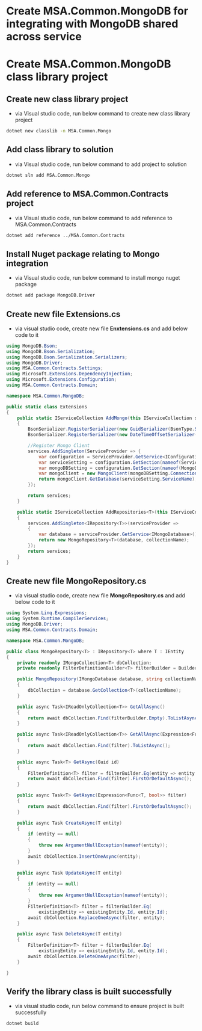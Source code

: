 # Create MSA.Common.MongoDB for integrating with MongoDB shared across service

# Create MSA.Common.MongoDB class library project
## Create new class library project
- via Visual studio code, run below command to create new class library project
``` bash
dotnet new classlib -n MSA.Common.Mongo
```

## Add class library to solution
- via Visual studio code, run below command to add project to solution
``` bash
dotnet sln add MSA.Common.Mongo
```

## Add reference to MSA.Common.Contracts project
- via Visual studio code, run below command to add reference to MSA.Common.Contracts
``` bash
dotnet add reference ../MSA.Common.Contracts
```

## Install Nuget package relating to Mongo integration
- via Visual studio code, run below command to install mongo nuget package
``` bash
dotnet add package MongoDB.Driver
```

## Create new file **Extensions.cs**
- via visual studio code, create new file **Enxtensions.cs** and add below code to it

``` C#
using MongoDB.Bson;
using MongoDB.Bson.Serialization;
using MongoDB.Bson.Serialization.Serializers;
using MongoDB.Driver;
using MSA.Common.Contracts.Settings;
using Microsoft.Extensions.DependencyInjection;
using Microsoft.Extensions.Configuration;
using MSA.Common.Contracts.Domain;

namespace MSA.Common.MongoDB;

public static class Extensions 
{
    public static IServiceCollection AddMongo(this IServiceCollection services)
    {
        BsonSerializer.RegisterSerializer(new GuidSerializer(BsonType.String));
        BsonSerializer.RegisterSerializer(new DateTimeOffsetSerializer(BsonType.String));

        //Register Mongo Client
        services.AddSingleton(ServiceProvider => {
            var configuration = ServiceProvider.GetService<IConfiguration>();
            var serviceSetting = configuration.GetSection(nameof(ServiceSetting)).Get<ServiceSetting>();
            var mongoDBSetting = configuration.GetSection(nameof(MongoDBSetting)).Get<MongoDBSetting>();
            var mongoClient = new MongoClient(mongoDBSetting.ConnectionString);
            return mongoClient.GetDatabase(serviceSetting.ServiceName);
        });

        return services;
    }

    public static IServiceCollection AddRepositories<T>(this IServiceCollection services, string collectionName) where T : IEntity
    {
        services.AddSingleton<IRepository<T>>(serviceProvider => 
        {
            var database = serviceProvider.GetService<IMongoDatabase>();
            return new MongoRepository<T>(database, collectionName);
        });
        return services;
    }
}
```

## Create new file **MongoRepository.cs**
- via visual studio code, create new file **MongoRepository.cs** and add below code to it

``` C#
using System.Linq.Expressions;
using System.Runtime.CompilerServices;
using MongoDB.Driver;
using MSA.Common.Contracts.Domain;

namespace MSA.Common.MongoDB;

public class MongoRepository<T> : IRepository<T> where T : IEntity
{
    private readonly IMongoCollection<T> dbCollection;
    private readonly FilterDefinitionBuilder<T> filterBuilder = Builders<T>.Filter;

    public MongoRepository(IMongoDatabase database, string collectionName)
    {
        dbCollection = database.GetCollection<T>(collectionName);
    }

    public async Task<IReadOnlyCollection<T>> GetAllAsync()
    {
        return await dbCollection.Find(filterBuilder.Empty).ToListAsync();
    }

    public async Task<IReadOnlyCollection<T>> GetAllAsync(Expression<Func<T, bool>> filter)
    {
        return await dbCollection.Find(filter).ToListAsync();
    }

    public async Task<T> GetAsync(Guid id)
    {
        FilterDefinition<T> filter = filterBuilder.Eq(entity => entity.Id, id);
        return await dbCollection.Find(filter).FirstOrDefaultAsync();
    }

    public async Task<T> GetAsync(Expression<Func<T, bool>> filter)
    {
        return await dbCollection.Find(filter).FirstOrDefaultAsync();
    }

    public async Task CreateAsync(T entity)
    {
        if (entity == null)
        {
            throw new ArgumentNullException(nameof(entity));
        }
        await dbCollection.InsertOneAsync(entity);
    }

    public async Task UpdateAsync(T entity)
    {
        if (entity == null)
        {
            throw new ArgumentNullException(nameof(entity));
        }
        FilterDefinition<T> filter = filterBuilder.Eq(
            existingEntity => existingEntity.Id, entity.Id);
        await dbCollection.ReplaceOneAsync(filter, entity);
    }

    public async Task DeleteAsync(T entity)
    {
        FilterDefinition<T> filter = filterBuilder.Eq(
            existingEntity => existingEntity.Id, entity.Id);
        await dbCollection.DeleteOneAsync(filter);
    }

}
```

## Verify the library class is built successfully
- via visual studio code, run below command to ensure project is built successfully

``` bash
dotnet build
```